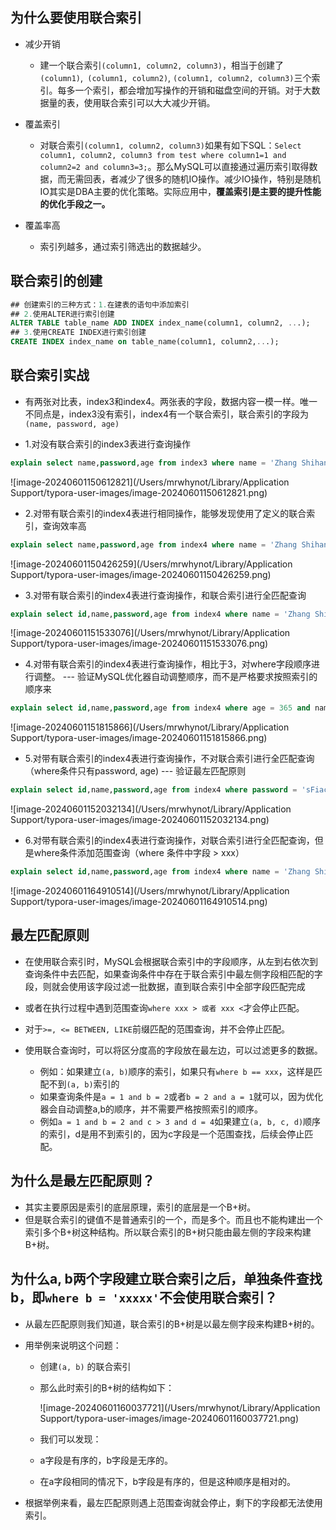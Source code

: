 ## 为什么要使用联合索引

- 减少开销
  - 建一个联合索引`(column1, column2, column3)`，相当于创建了`(column1)`,` (column1, column2)`, `(column1, column2, column3)`三个索引。每多一个索引，都会增加写操作的开销和磁盘空间的开销。对于大数据量的表，使用联合索引可以大大减少开销。
- 覆盖索引
  - 对联合索引`(column1, column2, column3)`如果有如下SQL：`Select column1, column2, column3 from test where column1=1 and column2=2 and column3=3;`。那么MySQL可以直接通过遍历索引取得数据，而无需回表，者减少了很多的随机IO操作。减少IO操作，特别是随机IO其实是DBA主要的优化策略。实际应用中，**覆盖索引是主要的提升性能的优化手段之一。**

- 覆盖率高
  - 索引列越多，通过索引筛选出的数据越少。


## 联合索引的创建

~~~sql
## 创建索引的三种方式：1.在建表的语句中添加索引
## 2.使用ALTER进行索引创建
ALTER TABLE table_name ADD INDEX index_name(column1, column2, ...);
## 3.使用CREATE INDEX进行索引创建
CREATE INDEX index_name on table_name(column1, column2,...);
~~~



## 联合索引实战

- 有两张对比表，index3和index4。两张表的字段，数据内容一模一样。唯一不同点是，index3没有索引，index4有一个联合索引，联合索引的字段为`(name, password, age)`

- 1.对没有联合索引的index3表进行查询操作

~~~sql
explain select name,password,age from index3 where name = 'Zhang Shihan';
~~~

![image-20240601150612821](/Users/mrwhynot/Library/Application Support/typora-user-images/image-20240601150612821.png)

- 2.对带有联合索引的index4表进行相同操作，能够发现使用了定义的联合索引，查询效率高

~~~sql
explain select name,password,age from index4 where name = 'Zhang Shihan';
~~~

![image-20240601150426259](/Users/mrwhynot/Library/Application Support/typora-user-images/image-20240601150426259.png)

- 3.对带有联合索引的index4表进行查询操作，和联合索引进行全匹配查询

~~~sql
explain select id,name,password,age from index4 where name = 'Zhang Shihan' and password = 'sFiaceJQqE' and age = 365;
~~~

![image-20240601151533076](/Users/mrwhynot/Library/Application Support/typora-user-images/image-20240601151533076.png)

- 4.对带有联合索引的index4表进行查询操作，相比于3，对where字段顺序进行调整。 --- 验证MySQL优化器自动调整顺序，而不是严格要求按照索引的顺序来

~~~sql
explain select id,name,password,age from index4 where age = 365 and name = 'Zhang Shihan' and password = 'sFiaceJQqE';
~~~

![image-20240601151815866](/Users/mrwhynot/Library/Application Support/typora-user-images/image-20240601151815866.png)

- 5.对带有联合索引的index4表进行查询操作，不对联合索引进行全匹配查询（where条件只有password, age) --- 验证最左匹配原则

~~~sql
explain select id,name,password,age from index4 where password = 'sFiaceJQqE' and age = 365;
~~~

![image-20240601152032134](/Users/mrwhynot/Library/Application Support/typora-user-images/image-20240601152032134.png)

- 6.对带有联合索引的index4表进行查询操作，对联合索引进行全匹配查询，但是where条件添加范围查询（where 条件中字段 > xxx）

~~~sql
explain select id,name,password,age from index4 where name = 'Zhang Shihan' and password = 'sFiaceJQqE' and age = 365;
~~~

![image-20240601164910514](/Users/mrwhynot/Library/Application Support/typora-user-images/image-20240601164910514.png)

## 最左匹配原则

- 在使用联合索引时，MySQL会根据联合索引中的字段顺序，从左到右依次到查询条件中去匹配，如果查询条件中存在于联合索引中最左侧字段相匹配的字段，则就会使用该字段过滤一批数据，直到联合索引中全部字段匹配完成

- 或者在执行过程中遇到范围查询`where xxx > 或者 xxx <`才会停止匹配。
- 对于`>=, <= BETWEEN, LIKE`前缀匹配的范围查询，并不会停止匹配。
- 使用联合查询时，可以将区分度高的字段放在最左边，可以过滤更多的数据。
  - 例如：如果建立`(a, b)`顺序的索引，如果只有`where b == xxx`，这样是匹配不到`(a, b)`索引的
  - 如果查询条件是`a = 1 and b = 2`或者`b = 2 and a = 1`就可以，因为优化器会自动调整a,b的顺序，并不需要严格按照索引的顺序。
  - 例如`a = 1 and b = 2 and c > 3 and d = 4`如果建立`(a, b, c, d)`顺序的索引，d是用不到索引的，因为c字段是一个范围查找，后续会停止匹配。



## 为什么是最左匹配原则？

- 其实主要原因是索引的底层原理，索引的底层是一个B+树。
- 但是联合索引的键值不是普通索引的一个，而是多个。而且也不能构建出一个索引多个B+树这种结构。所以联合索引的B+树只能由最左侧的字段来构建B+树。



## 为什么a, b两个字段建立联合索引之后，单独条件查找b，即`where b = 'xxxxx'`不会使用联合索引？

- 从最左匹配原则我们知道，联合索引的B+树是以最左侧字段来构建B+树的。

- 用举例来说明这个问题：

  - 创建`(a, b)` 的联合索引

  - 那么此时索引的B+树的结构如下：

    ![image-20240601160037721](/Users/mrwhynot/Library/Application Support/typora-user-images/image-20240601160037721.png)

  - 我们可以发现：

  - a字段是有序的，b字段是无序的。

  - 在a字段相同的情况下，b字段是有序的，但是这种顺序是相对的。

- 根据举例来看，最左匹配原则遇上范围查询就会停止，剩下的字段都无法使用索引。
